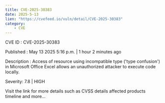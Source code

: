 ```yaml
---
title: CVE-2025-30383
date: 2025-5-13
lien: "https://cvefeed.io/vuln/detail/CVE-2025-30383"
category:
    - CVE
---
```


CVE ID : CVE-2025-30383

Published :  May 13
2025
5:16 p.m. | 1 hour
2 minutes ago

Description : Access of resource using incompatible type ('type confusion') in Microsoft Office Excel allows an unauthorized attacker to execute code locally.

Severity: 7.8 | HIGH

Visit the link for more details
such as CVSS details
affected products
timeline
and more...

